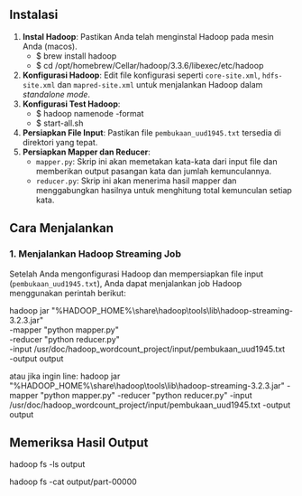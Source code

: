 ## Instalasi

1. **Instal Hadoop**: Pastikan Anda telah menginstal Hadoop pada mesin Anda (macos).
   - $ brew install hadoop
   - $ cd /opt/homebrew/Cellar/hadoop/3.3.6/libexec/etc/hadoop
2. **Konfigurasi Hadoop**: Edit file konfigurasi seperti `core-site.xml`, `hdfs-site.xml` dan `mapred-site.xml` untuk menjalankan Hadoop dalam _standalone mode_.
3. **Konfigurasi Test Hadoop**:
   - $ hadoop namenode -format
   - $ start-all.sh
4. **Persiapkan File Input**: Pastikan file `pembukaan_uud1945.txt` tersedia di direktori yang tepat.
5. **Persiapkan Mapper dan Reducer**:
   - `mapper.py`: Skrip ini akan memetakan kata-kata dari input file dan memberikan output pasangan kata dan jumlah kemunculannya.
   - `reducer.py`: Skrip ini akan menerima hasil mapper dan menggabungkan hasilnya untuk menghitung total kemunculan setiap kata.

## Cara Menjalankan

### 1. Menjalankan Hadoop Streaming Job

Setelah Anda mengonfigurasi Hadoop dan mempersiapkan file input (`pembukaan_uud1945.txt`), Anda dapat menjalankan job Hadoop menggunakan perintah berikut:

hadoop jar "%HADOOP_HOME%\share\hadoop\tools\lib\hadoop-streaming-3.2.3.jar" \
 -mapper "python mapper.py" \
 -reducer "python reducer.py" \
 -input /usr/doc/hadoop_wordcount_project/input/pembukaan_uud1945.txt \
 -output output

atau jika ingin line:
hadoop jar "%HADOOP_HOME%\share\hadoop\tools\lib\hadoop-streaming-3.2.3.jar" -mapper "python mapper.py" -reducer "python reducer.py" -input /usr/doc/hadoop_wordcount_project/input/pembukaan_uud1945.txt -output output

## Memeriksa Hasil Output

hadoop fs -ls output

hadoop fs -cat output/part-00000
